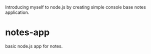 Introducing myself to node.js by creating simple console base notes application. 
# notes-app
basic node.js app for notes. 
